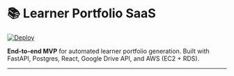 # 📚 Learner Portfolio SaaS

[![Deploy](https://github.com/yourusername/learner-portfolio-saas/actions/workflows/deploy.yml/badge.svg)](https://github.com/yourusername/learner-portfolio-saas/actions)

**End-to-end MVP** for automated learner portfolio generation. Built with FastAPI, Postgres, React, Google Drive API, and AWS (EC2 + RDS).

---
